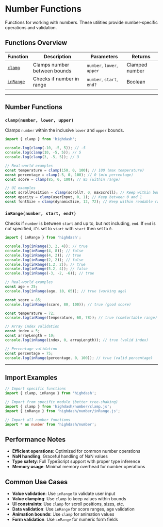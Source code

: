 # Number Functions

Functions for working with numbers. These utilities provide number-specific operations and validation.

## Functions Overview

| Function | Description | Parameters | Returns |
|----------|-------------|------------|---------|
| [`clamp`](#clamp) | Clamps number between bounds | `number`, `lower`, `upper` | Clamped number |
| [`inRange`](#inrange) | Checks if number in range | `number`, `start`, `end?` | Boolean |

---

## Number Functions

### `clamp(number, lower, upper)`

Clamps `number` within the inclusive `lower` and `upper` bounds.

```typescript
import { clamp } from 'highdash';

console.log(clamp(-10, -5, 5)); // -5
console.log(clamp(10, -5, 5)); // 5
console.log(clamp(3, -5, 5)); // 3

// Real-world examples
const temperature = clamp(150, 0, 100); // 100 (max temperature)
const percentage = clamp(-5, 0, 100); // 0 (min percentage)
const score = clamp(85, 0, 100); // 85 (within range)

// UI examples
const scrollPosition = clamp(scrollY, 0, maxScroll); // Keep within bounds
const opacity = clamp(userInput, 0, 1); // Keep between 0 and 1
const fontSize = clamp(dynamicSize, 12, 72); // Keep within readable range
```

### `inRange(number, start, end?)`

Checks if `number` is between `start` and up to, but not including, `end`. If `end` is not specified, it's set to `start` with `start` then set to `0`.

```typescript
import { inRange } from 'highdash';

console.log(inRange(3, 2, 4)); // true
console.log(inRange(4, 8)); // false
console.log(inRange(4, 2)); // true
console.log(inRange(2, 2)); // false
console.log(inRange(1.2, 2)); // true
console.log(inRange(5.2, 4)); // false
console.log(inRange(-3, -2, -6)); // true

// Real-world examples
const age = 25;
console.log(inRange(age, 18, 65)); // true (working age)

const score = 85;
console.log(inRange(score, 80, 100)); // true (good score)

const temperature = 72;
console.log(inRange(temperature, 68, 78)); // true (comfortable range)

// Array index validation
const index = 5;
const arrayLength = 10;
console.log(inRange(index, 0, arrayLength)); // true (valid index)

// Percentage validation
const percentage = 75;
console.log(inRange(percentage, 0, 100)); // true (valid percentage)
```

---

## Import Examples

```typescript
// Import specific functions
import { clamp, inRange } from 'highdash';

// Import from specific module (better tree-shaking)
import { clamp } from 'highdash/number/clamp.js';
import { inRange } from 'highdash/number/inRange.js';

// Import all number functions
import * as number from 'highdash/number';
```

## Performance Notes

- **Efficient operations**: Optimized for common number operations
- **NaN handling**: Graceful handling of NaN values
- **Type safety**: Full TypeScript support with proper type inference
- **Memory usage**: Minimal memory overhead for number operations

## Common Use Cases

- **Value validation**: Use `inRange` to validate user input
- **Value clamping**: Use `clamp` to keep values within bounds
- **UI constraints**: Use `clamp` for scroll positions, sizes, etc.
- **Data validation**: Use `inRange` for score ranges, age validation
- **Animation bounds**: Use `clamp` for animation values
- **Form validation**: Use `inRange` for numeric form fields
